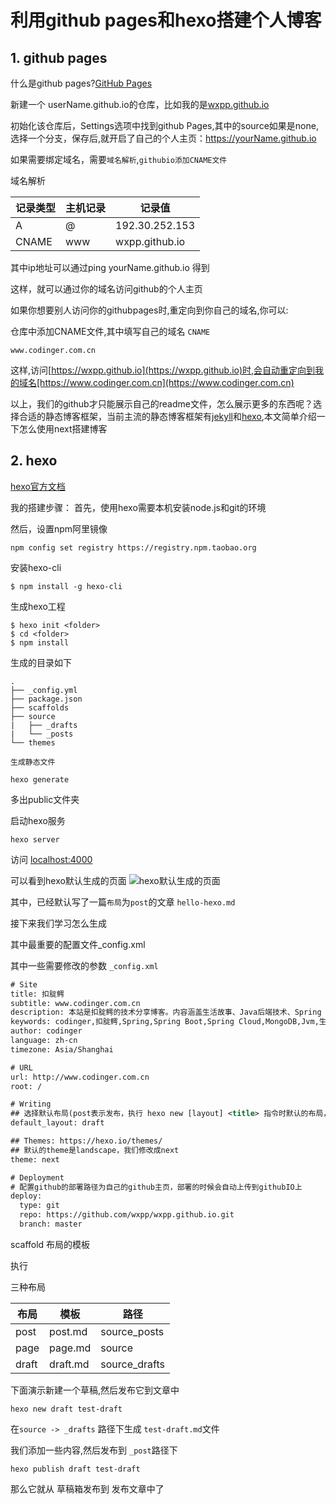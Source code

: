 # 利用github pages和hexo搭建个人博客

## 1. github pages

什么是github pages?[GitHub Pages](https://pages.github.com/)

新建一个 userName.github.io的仓库，比如我的是[wxpp.github.io](https://wxpp.github.io)

初始化该仓库后，Settings选项中找到github Pages,其中的source如果是none,选择一个分支，保存后,就开启了自己的个人主页：https://yourName.github.io

如果需要绑定域名，需要`域名解析`,`githubio添加CNAME文件`

域名解析

记录类型 |	主机记录	|	记录值  
--- | --- | ---   
A	 |  @	 |	192.30.252.153
CNAME	| www	|	wxpp.github.io

其中ip地址可以通过ping yourName.github.io 得到

这样，就可以通过你的域名访问github的个人主页

如果你想要别人访问你的githubpages时,重定向到你自己的域名,你可以:

仓库中添加CNAME文件,其中填写自己的域名
`CNAME`
```CNAME
www.codinger.com.cn
```

这样,访问[https://wxpp.github.io](https://wxpp.github.io)时,会自动重定向到我的域名[https://www.codinger.com.cn](https://www.codinger.com.cn)

以上，我们的github才只能展示自己的readme文件，怎么展示更多的东西呢？选择合适的静态博客框架，当前主流的静态博客框架有[jekyll](http://jekyllcn.com/)和[hexo](https://hexo.io/zh-cn/),本文简单介绍一下怎么使用next搭建博客

## 2. hexo

[hexo官方文档](https://hexo.io/zh-cn/docs/)

我的搭建步骤：
首先，使用hexo需要本机安装node.js和git的环境

然后，设置npm阿里镜像
```
npm config set registry https://registry.npm.taobao.org
```
安装hexo-cli
```
$ npm install -g hexo-cli
```
生成hexo工程
```
$ hexo init <folder>
$ cd <folder>
$ npm install
```

生成的目录如下
```
.
├── _config.yml
├── package.json
├── scaffolds
├── source
|   ├── _drafts
|   └── _posts
└── themes
```

`生成静态文件`
```
hexo generate
```

多出public文件夹

启动hexo服务
```
hexo server
```

访问 [localhost:4000](localhost:40000)

可以看到hexo默认生成的页面
![hexo默认生成的页面](https://wxpp.oss-cn-qingdao.aliyuncs.com/blogimages/%E5%88%A9%E7%94%A8github%20pages%E5%92%8Chexo%E6%90%AD%E5%BB%BA%E4%B8%AA%E4%BA%BA%E5%8D%9A%E5%AE%A2/hexo%E9%BB%98%E8%AE%A4%E7%94%9F%E6%88%90%E7%9A%84%E4%B8%BB%E9%A1%B5.png)

其中，已经默认写了一篇`布局`为`post`的文章 `hello-hexo.md`

接下来我们学习怎么生成

其中最重要的配置文件_config.xml

其中一些需要修改的参数
`_config.xml`
```xml
# Site
title: 扣腚鳄
subtitle: www.codinger.com.cn
description: 本站是扣腚鳄的技术分享博客。内容涵盖生活故事、Java后端技术、Spring Boot、Spring Cloud、微服务架构等相关的研究与知识分享。
keywords: codinger,扣腚鳄,Spring,Spring Boot,Spring Cloud,MongoDB,Jvm,生活故事,架构,开发者,编程,代码,开源,IT网站,Developer,Programmer,Coder,Geek,IT技术博客,Java,
author: codinger
language: zh-cn
timezone: Asia/Shanghai

# URL
url: http://www.codinger.com.cn
root: /

# Writing
## 选择默认布局(post表示发布，执行 hexo new [layout] <title> 指令时默认的布局，draft表示草稿)
default_layout: draft

## Themes: https://hexo.io/themes/
## 默认的theme是landscape，我们修改成next
theme: next

# Deployment
# 配置github的部署路径为自己的github主页，部署的时候会自动上传到githubIO上
deploy:
  type: git
  repo: https://github.com/wxpp/wxpp.github.io.git
  branch: master
```
scaffold 
布局的模板

执行

三种布局

布局	| 模板 | 路径
--- | --- | ---
post |post.md  |	source\_posts
page	| page.md  | source
draft	 | draft.md | source\_drafts

下面演示新建一个草稿,然后发布它到文章中

```
hexo new draft test-draft
```
 
在`source -> _drafts` 路径下生成 `test-draft.md`文件

我们添加一些内容,然后发布到 `_post`路径下

```
hexo publish draft test-draft
```

那么它就从 草稿箱发布到 发布文章中了





